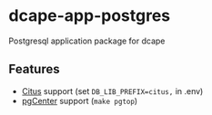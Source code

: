 # dcape-app-postgres

Postgresql application package for dcape

## Features

* [Citus](https://github.com/citusdata/citus) support (set `DB_LIB_PREFIX=citus,` in .env)
* [pgCenter](https://github.com/lesovsky/pgcenter) support (`make pgtop`)